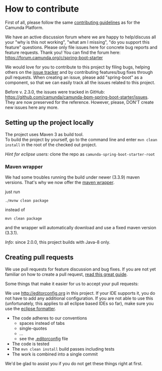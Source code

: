 # How to contribute

First of all, please follow the same [contributing guidelines](https://github.com/camunda/camunda-bpm-platform/blob/master/CONTRIBUTING.md) as for the Camunda Platform.

We have an active discussion forum where we are happy to help/discuss all your "why is this not working", "what am I missing", "do you support this feature" questions. 
Please only file issues here for concrete bug reports and feature requests. Thank you! 
You can find the forum here: https://forum.camunda.org/c/spring-boot-starter

We would love for you to contribute to this project by filing bugs, helping others on the [issue tracker](https://app.camunda.com/jira/browse/CAM) and by contributing features/bug fixes through pull requests. When creating an issue, please add "spring-boot" as a component, so that we can easily track all the issues related to this project.

Before v. 2.3.0, the issues were tracked in GitHub: https://github.com/camunda/camunda-bpm-spring-boot-starter/issues. They are now preserved for the reference. However, please, DON'T create new issues here any more.

## Setting up the project locally

The project uses Maven 3 as build tool.  
To build the project by yourself, go to the command line and enter ```mvn clean install``` in the root of the checked out project.  

*Hint for eclipse users:* clone the repo as `camunda-spring-boot-starter-root`

### Maven wrapper

We had some troubles running the build under newer (3.3.9) maven versions. That's why we now offer the [maven wrapper](https://github.com/takari/maven-wrapper/blob/master/README.md).

just run

    ./mvnw clean package

instead of

    mvn clean package

and the wrapper will automatically download and use a fixed maven version (3.3.1).

*Info*: since 2.0.0, this project builds with Java-8 only.

## Creating pull requests

We use pull requests for feature discussion and bug fixes. If you are not yet familiar on how to create a pull request, [read this great guide](https://gun.io/blog/how-to-github-fork-branch-and-pull-request).

Some things that make it easier for us to accept your pull requests:

We use http://editorconfig.org in this project. If your IDE supports it, you do not have to add any additional configuration.
If you are not able to use this (unfortunately, this applies to all eclipse based IDEs so far), make sure you use the [eclipse formatter](https://github.com/camunda/camunda-bpm-platform/blob/master/settings/eclipse/formatter.xml).

* The code adheres to our conventions
    * spaces instead of tabs
    * single-quotes
    * ...
    * see the [.editorconfig](https://github.com/camunda/camunda-bpm-spring-boot-starter/blob/master/.editorconfig) file
* The code is tested
* The `mvn clean install` build passes including tests
* The work is combined into a single commit

We'd be glad to assist you if you do not get these things right at first.
